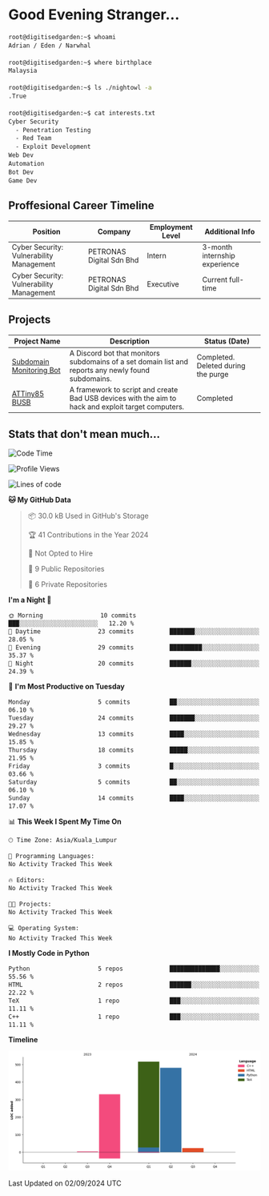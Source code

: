 # Good Evening Stranger...

```bash
root@digitisedgarden:~$ whoami
Adrian / Eden / Narwhal

root@digitisedgarden:~$ where birthplace
Malaysia

root@digitisedgarden:~$ ls ./nightowl -a
.True

root@digitisedgarden:~$ cat interests.txt
Cyber Security
  - Penetration Testing
  - Red Team
  - Exploit Development
Web Dev
Automation
Bot Dev
Game Dev
```

## Proffesional Career Timeline

|Position|Company|Employment Level|Additional Info|
|-------------|---------------------------------------------------------------|----|-----|
|Cyber Security: Vulnerability Management | PETRONAS Digital Sdn Bhd |Intern| 3-month internship experience |
|Cyber Security: Vulnerability Management | PETRONAS Digital Sdn Bhd |Executive|Current full-time|

## Projects

| Project Name | Description | Status (Date) |
|--------------|-------------|---------------|
|[Subdomain Monitoring Bot](https://github.com/edenfrey/subdomain-monitor)|A Discord bot that monitors subdomains of a set domain list and reports any newly found subdomains.|Completed. Deleted during the purge|
|[ATTiny85 BUSB](https://github.com/edenfrey/ATTiny85_BUSB)|A framework to script and create Bad USB devices with the aim to hack and exploit target computers.|Completed|

## Stats that don't mean much...

<!--START_SECTION:waka-->
![Code Time](http://img.shields.io/badge/Code%20Time-361%20hrs%2041%20mins-blue)

![Profile Views](http://img.shields.io/badge/Profile%20Views-0-blue)

![Lines of code](https://img.shields.io/badge/From%20Hello%20World%20I%27ve%20Written-1.4%20thousand%20lines%20of%20code-blue)

**🐱 My GitHub Data** 

> 📦 30.0 kB Used in GitHub's Storage 
 > 
> 🏆 41 Contributions in the Year 2024
 > 
> 🚫 Not Opted to Hire
 > 
> 📜 9 Public Repositories 
 > 
> 🔑 6 Private Repositories 
 > 
**I'm a Night 🦉** 

```text
🌞 Morning                10 commits          ███░░░░░░░░░░░░░░░░░░░░░░   12.20 % 
🌆 Daytime                23 commits          ███████░░░░░░░░░░░░░░░░░░   28.05 % 
🌃 Evening                29 commits          █████████░░░░░░░░░░░░░░░░   35.37 % 
🌙 Night                  20 commits          ██████░░░░░░░░░░░░░░░░░░░   24.39 % 
```
📅 **I'm Most Productive on Tuesday** 

```text
Monday                   5 commits           ██░░░░░░░░░░░░░░░░░░░░░░░   06.10 % 
Tuesday                  24 commits          ███████░░░░░░░░░░░░░░░░░░   29.27 % 
Wednesday                13 commits          ████░░░░░░░░░░░░░░░░░░░░░   15.85 % 
Thursday                 18 commits          █████░░░░░░░░░░░░░░░░░░░░   21.95 % 
Friday                   3 commits           █░░░░░░░░░░░░░░░░░░░░░░░░   03.66 % 
Saturday                 5 commits           ██░░░░░░░░░░░░░░░░░░░░░░░   06.10 % 
Sunday                   14 commits          ████░░░░░░░░░░░░░░░░░░░░░   17.07 % 
```


📊 **This Week I Spent My Time On** 

```text
🕑︎ Time Zone: Asia/Kuala_Lumpur

💬 Programming Languages: 
No Activity Tracked This Week

🔥 Editors: 
No Activity Tracked This Week

🐱‍💻 Projects: 
No Activity Tracked This Week

💻 Operating System: 
No Activity Tracked This Week
```

**I Mostly Code in Python** 

```text
Python                   5 repos             ██████████████░░░░░░░░░░░   55.56 % 
HTML                     2 repos             ██████░░░░░░░░░░░░░░░░░░░   22.22 % 
TeX                      1 repo              ███░░░░░░░░░░░░░░░░░░░░░░   11.11 % 
C++                      1 repo              ███░░░░░░░░░░░░░░░░░░░░░░   11.11 % 
```



**Timeline**

![Lines of Code chart](https://raw.githubusercontent.com/0xnarwhal/0xnarwhal/main/assets/bar_graph.png)


 Last Updated on 02/09/2024 UTC
<!--END_SECTION:waka-->
